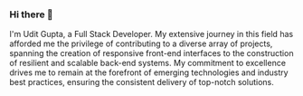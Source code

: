 ### Hi there 👋

I'm Udit Gupta, a Full Stack Developer. My extensive journey in this field has afforded me the privilege of contributing to a diverse array of projects, spanning the creation of responsive front-end interfaces to the construction of resilient and scalable back-end systems. My commitment to excellence drives me to remain at the forefront of emerging technologies and industry best practices, ensuring the consistent delivery of top-notch solutions.

<!--
**Udit-UD/Udit-UD** is a ✨ _special_ ✨ repository because its `README.md` (this file) appears on your GitHub profile.

Here are some ideas to get you started:

- 🔭 I’m currently working on ...
- 🌱 I’m currently learning ...
- 👯 I’m looking to collaborate on ...
- 🤔 I’m looking for help with ...
- 💬 Ask me about ...
- 📫 How to reach me: ...
- 😄 Pronouns: ...
- ⚡ Fun fact: ...
-->
